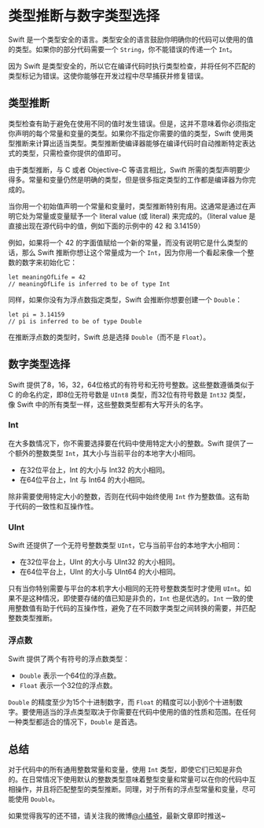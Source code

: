 # 类型推断与数字类型选择
Swift 是一个类型安全的语言。类型安全的语言鼓励你明确你的代码可以使用的值的类型。如果你的部分代码需要一个 `String`，你不能错误的传递一个 `Int`。

因为 Swift 是类型安全的，所以它在编译代码时执行类型检查，并将任何不匹配的类型标记为错误。这使你能够在开发过程中尽早捕获并修复错误。
## 类型推断
类型检查有助于避免在使用不同的值时发生错误。但是，这并不意味着你必须指定你声明的每个常量和变量的类型。如果你不指定你需要的值的类型，Swift 使用类型推断来计算出适当类型。类型推断使编译器能够在编译代码时自动推断特定表达式的类型，只需检查你提供的值即可。

由于类型推断，与 C 或者 Objective-C 等语言相比，Swift 所需的类型声明要少得多。常量和变量仍然是明确的类型，但是很多指定类型的工作都是编译器为你完成的。

当你用一个初始值声明一个常量和变量时，类型推断特别有用。这通常是通过在声明它处为常量或变量赋予一个 literal value (或 literal) 来完成的。（literal value 是直接出现在源代码中的值，例如下面的示例中的 42 和 3.14159）

例如，如果将一个 42 的字面值赋给一个新的常量，而没有说明它是什么类型的话，那么 Swift 推断你想让这个常量成为一个 `Int`，因为你用一个看起来像一个整数的数字来初始化它：
```
let meaningOfLife = 42
// meaningOfLife is inferred to be of type Int
```
同样，如果你没有为浮点数指定类型，Swift 会推断你想要创建一个 `Double`：
```
let pi = 3.14159
// pi is inferred to be of type Double
```
在推断浮点数的类型时，Swift 总是选择 `Double`（而不是 `Float`）。
## 数字类型选择
Swift 提供了8，16，32，64位格式的有符号和无符号整数。这些整数遵循类似于 C 的命名约定，即8位无符号数是 `UInt8` 类型，而32位有符号数是 `Int32` 类型，像 Swift 中的所有类型一样，这些整数类型都有大写开头的名字。
### Int
在大多数情况下，你不需要选择要在代码中使用特定大小的整数。Swift 提供了一个额外的整数类型 `Int`，其大小与当前平台的本地字大小相同。
- 在32位平台上，Int 的大小与 Int32 的大小相同。
- 在64位平台上，Int 与 Int64 的大小相同。

除非需要使用特定大小的整数，否则在代码中始终使用 `Int` 作为整数值。这有助于代码的一致性和互操作性。
### UInt
Swift 还提供了一个无符号整数类型 `UInt`，它与当前平台的本地字大小相同：
-  在32位平台上，UInt 的大小与 UInt32 的大小相同。
-  在64位平台上，UInt 的大小与 UInt64 的大小相同。

只有当你特别需要与平台的本机字大小相同的无符号整数类型时才使用 `UInt`。如果不是这种情况，即使要存储的值已知是非负的，`Int` 也是优选的。`Int` 一致的使用整数值有助于代码的互操作性，避免了在不同数字类型之间转换的需要，并匹配整数类型推断。
### 浮点数
Swift 提供了两个有符号的浮点数类型：
- `Double` 表示一个64位的浮点数。
- `Float` 表示一个32位的浮点数。

`Double` 的精度至少为15个十进制数字，而 `Float` 的精度可以小到6个十进制数字。要使用适当的浮点类型取决于你需要在代码中使用的值的性质和范围。在任何一种类型都适合的情况下，`Double` 是首选。
## 总结
对于代码中的所有通用整数常量和变量，使用 `Int` 类型，即使它们已知是非负的。在日常情况下使用默认的整数类型意味着整型变量和常量可以在你的代码中互相操作，并且将匹配整型的类型推断。同理，对于所有的浮点型常量和变量，尽可能使用 `Double`。

如果觉得我写的还不错，请关注我的微博[@小橘爷](http://weibo.com/yanghaoyu0225)，最新文章即时推送~